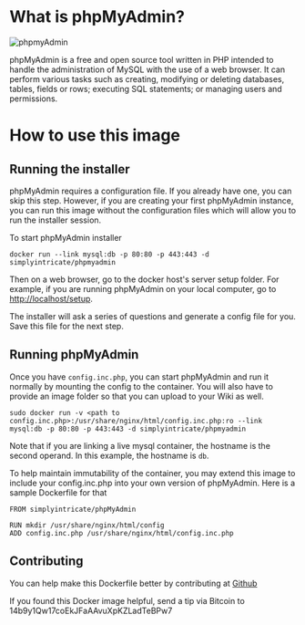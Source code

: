 # What is phpMyAdmin?

![phpmyAdmin](http://www.phpmyadmin.net/home_page/images/logo.png)

phpMyAdmin is a free and open source tool written in PHP intended to handle the administration of MySQL with the use of a web browser. It can perform various tasks such as creating, modifying or deleting databases, tables, fields or rows; executing SQL statements; or managing users and permissions.

# How to use this image

## Running the installer

phpMyAdmin requires a configuration file. If you already have one, you can skip this step. However, if you are creating your first phpMyAdmin instance, you can run this image without the configuration files which will allow you to run the installer session.

To start phpMyAdmin installer

	docker run --link mysql:db -p 80:80 -p 443:443 -d simplyintricate/phpmyadmin

Then on a web browser, go to the docker host's server setup folder. For example, if you are running phpMyAdmin on your local computer, go to [http://localhost/setup](http://localhost/setup).

The installer will ask a series of questions and generate a config file for you. Save this file for the next step.

## Running phpMyAdmin

Once you have `config.inc.php`, you can start phpMyAdmin and run it normally by mounting the config to the container. You will also have to provide an image folder so that you can upload to your Wiki as well.

	sudo docker run -v <path to config.inc.php>:/usr/share/nginx/html/config.inc.php:ro --link mysql:db -p 80:80 -p 443:443 -d simplyintricate/phpmyadmin

Note that if you are linking a live mysql container, the hostname is the second operand. In this example, the hostname is `db`.

To help maintain immutability of the container, you may extend this image to include your config.inc.php into your own version of phpMyAdmin. Here is a sample Dockerfile for that

	FROM simplyintricate/phpMyAdmin

	RUN mkdir /usr/share/nginx/html/config
	ADD config.inc.php /usr/share/nginx/html/config.inc.php

## Contributing

You can help make this Dockerfile better by contributing at [Github](https://github.com/stephenliang/phpmyadmin-dockerfile)

If you found this Docker image helpful, send a tip via Bitcoin to 14b9y1Qw17coEkJFaAAvuXpKZLadTeBPw7

